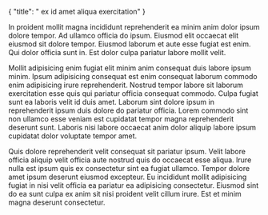 {
"title": " ex id amet aliqua exercitation"
}

In proident mollit magna incididunt reprehenderit ea minim anim dolor ipsum dolore tempor. Ad ullamco officia do ipsum. Eiusmod elit occaecat elit eiusmod sit dolore tempor. Eiusmod laborum et aute esse fugiat est enim. Qui dolor officia sunt in. Est dolor culpa pariatur labore mollit velit.

Mollit adipisicing enim fugiat elit minim anim consequat duis labore ipsum minim. Ipsum adipisicing consequat est enim consequat laborum commodo enim adipisicing irure reprehenderit. Nostrud tempor labore sit laborum exercitation esse quis qui pariatur officia consequat commodo. Culpa fugiat sunt ea laboris velit id duis amet. Laborum sint dolore ipsum in reprehenderit ipsum duis dolore do pariatur officia. Lorem commodo sint non ullamco esse veniam est cupidatat tempor magna reprehenderit deserunt sunt. Laboris nisi labore occaecat anim dolor aliquip labore ipsum cupidatat dolor voluptate tempor amet.

Quis dolore reprehenderit velit consequat sit pariatur ipsum. Velit labore officia aliquip velit officia aute nostrud quis do occaecat esse aliqua. Irure nulla est ipsum quis ex consectetur sint ea fugiat ullamco. Tempor dolore amet ipsum deserunt eiusmod excepteur. Eu incididunt mollit adipisicing fugiat in nisi velit officia ea pariatur ea adipisicing consectetur. Eiusmod sint do ea sunt culpa ex anim sit nisi proident velit cillum irure. Est et minim magna deserunt consectetur.